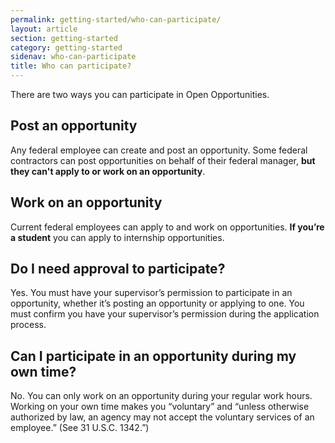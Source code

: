 ```yaml
---
permalink: getting-started/who-can-participate/
layout: article
section: getting-started
category: getting-started
sidenav: who-can-participate
title: Who can participate?
---
```


There are two ways you can participate in Open Opportunities.

## Post an opportunity

Any federal employee can create and post an opportunity. Some federal contractors can post opportunities on behalf of their federal manager, **but they can't apply to or work on an opportunity**.

## Work on an opportunity

Current federal employees can apply to and work on opportunities. **If you’re a student** you can apply to internship opportunities.

## Do I need approval to participate?

Yes. You must have your supervisor’s permission to participate in an opportunity, whether it’s posting an opportunity or applying to one. You must confirm you have your supervisor’s permission during the application process.

## Can I participate in an opportunity during my own time?

No. You can only work on an opportunity during your regular work hours. Working on your own time makes you “voluntary” and “unless otherwise authorized by law, an agency may not accept the voluntary services of an employee.” (See 31 U.S.C. 1342.”)
